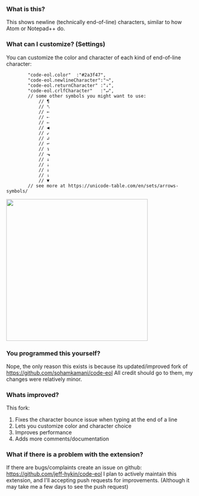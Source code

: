 ### What is this?
This shows newline (technically end-of-line) characters, similar to how Atom or Notepad++ do.

### What can I customize? (Settings)
You can customize the color and character of each kind of end-of-line character:
```
        "code-eol.color"  :"#2a3f47",
        "code-eol.newlineCharacter":"¬",
        "code-eol.returnCharacter" :"⇣",
        "code-eol.crlfCharacter"   :"↵",
        // some other symbols you might want to use:
            // ¶
            // ␤
            // ←
            // ⇠
            // ⇐
            // ◀
            // ↙
            // ↲
            // ↩
            // ↴
            // ⬎
            // ↓
            // ⇣
            // ⇓
            // ⇂
            // ▼
        // see more at https://unicode-table.com/en/sets/arrows-symbols/
```
<img width="376" src="https://github.com/jeff-hykin/code-eol/blob/master/Screen Shot 2018-05-07 at 11.41.35 PM.png">


### You programmed this yourself?
Nope, the only reason this exists is because its updated/improved fork of https://github.com/sohamkamani/code-eol
All credit should go to them, my changes were relatively minor.

### Whats improved?
This fork:
1. Fixes the character bounce issue when typing at the end of a line
2. Lets you customize color and character choice
3. Improves performance
4. Adds more comments/documentation

### What if there is a problem with the extension?
If there are bugs/complaints create an issue on github: https://github.com/jeff-hykin/code-eol
I plan to actively maintain this extension, and I'll accepting push requests for improvements. (Although it may take me a few days to see the push request)

